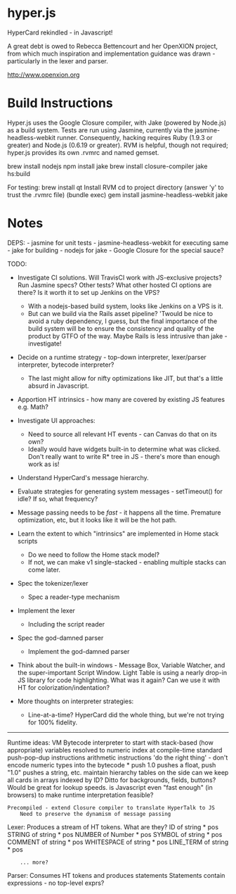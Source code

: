 hyper.js
========

HyperCard rekindled - in Javascript!


A great debt is owed to Rebecca Bettencourt and her OpenXION project, from which
much inspiration and implementation guidance was drawn - particularly in the lexer
and parser.

http://www.openxion.org

Build Instructions
==============================

Hyper.js uses the Google Closure compiler, with Jake (powered by Node.js) as a build
system.  Tests are run using Jasmine, currently via the jasmine-headless-webkit runner.
Consequently, hacking requires Ruby (1.9.3 or greater) and Node.js (0.6.19 or greater).
RVM is helpful, though not required; hyper.js provides its own .rvmrc and named gemset.

brew install nodejs
npm install jake
brew install closure-compiler
jake hs:build

For testing:
brew install qt
Install RVM
cd to project directory (answer 'y' to trust the .rvmrc file)
(bundle exec) gem install jasmine-headless-webkit
jake 

Notes
==============================

DEPS:
	- jasmine for unit tests
	- jasmine-headless-webkit for executing same
	- jake for building
		- nodejs for jake
	- Google Closure for the special sauce?

TODO:
* Investigate CI solutions.  Will TravisCI work with JS-exclusive projects?  Run Jasmine specs?  Other tests?
  What other hosted CI options are there?  Is it worth it to set up Jenkins on the VPS?
  	* With a nodejs-based build system, looks like Jenkins on a VPS is it.
  	* But can we build via the Rails asset pipeline?  'Twould be nice to avoid a ruby dependency, I guess,
  	  but the final importance of the build system will be to ensure the consistency and quality of the product
  	  by GTFO of the way.  Maybe Rails is less intrusive than jake - investigate!

* Decide on a runtime strategy - top-down interpreter, lexer/parser interpreter, bytecode interpreter?
	* The last might allow for nifty optimizations like JIT, but that's a little absurd in Javascript.
* Apportion HT intrinsics - how many are covered by existing JS features e.g. Math?
* Investigate UI approaches:
	* Need to source all relevant HT events - can Canvas do that on its own?
	* Ideally would have widgets built-in to determine what was clicked.  Don't really want to write
	  R* tree in JS - there's more than enough work as is!

* Understand HyperCard's message hierarchy.
* Evaluate strategies for generating system messages - setTimeout() for idle?  If so, what frequency?
* Message passing needs to be _fast_ - it happens all the time.  Premature optimization, etc, but it
  looks like it will be the hot path.
* Learn the extent to which "intrinsics" are implemented in Home stack scripts
	* Do we need to follow the Home stack model?
	* If not, we can make v1 single-stacked - enabling multiple stacks can come later.

* Spec the tokenizer/lexer
	* Spec a reader-type mechanism
* Implement the lexer
	* Including the script reader
* Spec the god-damned parser
	* Implement the god-damned parser

* Think about the built-in windows - Message Box, Variable Watcher, and the super-important
  Script Window.  Light Table is using a nearly drop-in JS library for code highlighting.
  What was it again?  Can we use it with HT for colorization/indentation?

* More thoughts on interpreter strategies:
	* Line-at-a-time?  HyperCard did the whole thing, but we're not trying for 100% fidelity.

---------
Runtime ideas:
	VM
		Bytecode interpreter to start with
		stack-based (how appropriate)
		variables resolved to numeric index at compile-time
		standard push-pop-dup instructions
		arithmetic instructions 'do the right thing' - don't encode numeric types into the bytecode
			* push 1.0 pushes a float, push "1.0" pushes a string, etc.
		maintain hierarchy tables on the side
		can we keep all cards in arrays indexed by ID?  Ditto for backgrounds, fields, buttons?  Would be great for lookup speeds.
		is Javascript even "fast enough" (in browsers) to make runtime interpretation feasible?

	Precompiled - extend Closure compiler to translate HyperTalk to JS
		Need to preserve the dynamism of message passing


Lexer:
	Produces a stream of HT tokens.  What are they?
		ID of string * pos
		STRING of string * pos
		NUMBER of Number * pos
		SYMBOL of string * pos
		COMMENT of string * pos
		WHITESPACE of string * pos
		LINE_TERM of string * pos

		... more?

Parser:
	Consumes HT tokens and produces statements
	Statements contain expressions - no top-level exprs?

